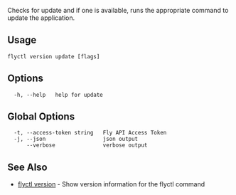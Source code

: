 Checks for update and if one is available, runs the appropriate command to update the application.

## Usage

~~~
flyctl version update [flags]
~~~

## Options

~~~
  -h, --help   help for update
~~~

## Global Options

~~~
  -t, --access-token string   Fly API Access Token
  -j, --json                  json output
      --verbose               verbose output
~~~

## See Also

* [flyctl version](/docs/flyctl/version/)	 - Show version information for the flyctl command

